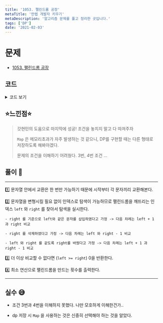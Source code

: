 ```yaml
---
title: '1053. 팰린드롬 공장'
metaTitle: '만렙 개발자 키우기'
metaDescription: '알고리즘 문제를 풀고 정리한 곳입니다.'
tags: ['DP']
date: '2021-02-03'
---
```


# 문제

- [1053. 팰린드롬 공장](https://www.acmicpc.net/problem/1053)

## 코드

<details><summary> 코드 보기 </summary>

```java
import java.io.BufferedReader;
import java.io.IOException;
import java.io.InputStreamReader;
import java.util.Arrays;

public class Q1053 {
    static String line, ori;
    static int cache[][] = new int[51][51];
    public static void main(String[] args) throws IOException {
        init();
        int len = line.length(), ans = 99999, right = isPalindrome(line), left = line.length() - 1 - right;
        if(right == -1) {
            System.out.println(0);
            return;
        }
        for (int l = 0; l < 51; l++) Arrays.fill(cache[l], -1);
        ans = Math.min(ans, solution(left, right));
        for (int i = 0; i < len - 1; i++) {
            for (int j = i + 1; j < len; j++) {
                for (int l = 0; l < 51; l++) Arrays.fill(cache[l], -1);
                swap(i, j, ori);
                right = isPalindrome(line); left = line.length() - 1 - right;
                if (right == -1) {
                    System.out.println(1);
                    return;
                }
                ans = Math.min(ans, 1 + solution(left, right));
            }
        }
        System.out.println(ans);
    }
    static int solution(int left, int right) {
        if(left >= right) return 0;
        if(line.charAt(left) == line.charAt(right)) return solution(left + 1, right - 1);
        int ret = Integer.MAX_VALUE;
        if(cache[left][right] != -1) return cache[left][right];

        // 1. 삽입, 삭제
        ret = Math.min(ret, 1 + solution(left + 1, right));
        ret = Math.min(ret, 1 + solution(left, right - 1));

        // 2. 다른 문자로
        ret = Math.min(ret, 1 + solution(left + 1, right - 1));
        return cache[left][right] = ret;
    }
    static void swap(int right, int i, String temp) {
        StringBuilder sb = new StringBuilder(temp);
        char t = sb.charAt(i);
        sb.setCharAt(i, sb.charAt(right));
        sb.setCharAt(right, t);
        line = sb.toString();
    }
    static int isPalindrome(String str){ // OK : -1, NO : right index
        for (int left = 0; left < str.length(); left++) {
            int right = str.length() - 1 - left;
            if(left > right) break;
            if(str.charAt(left) != str.charAt(right)) return right;
        }
        return -1;
    }
    static void init() throws IOException {
        BufferedReader br = new BufferedReader(new InputStreamReader(System.in));
        line = br.readLine(); ori = line;
    }
}
```

</details>

## ⭐️느낀점⭐️

> 갓현민의 도움으로 마지막에 성공! 조건을 놓치지 말고 다 따져주자
>
> `Map` 은 메모리초과가 자주 발생하는 것 같으니, DP를 구현할 때는 다른 형태로 저장하도록 해봐야겠다.
>
> 문제의 조건을 이해하기 어려웠다. 3번, 4번 조건 ...

## 풀이 📣

<hr/>

1️⃣ 문자열 안에서 교환은 한 번만 가능하기 때문에 시작부터 각 문자끼리 교환해본다.

2️⃣ 문자열을 변형시킬 필요 없이 인덱스로 탐색이 가능하므로 팰린드롬을 깨뜨리는 인덱스 `left` 와 `right` 를 찾아서 탐색을 실시한다.

    - right 를 기준으로 left와 같은 문자를 삽입하였다고 가정 -> 다음 차례는 left + 1 과 right 비교

    - right 를 삭제하였다고 가정 -> 다음 차례는 left 와 right - 1 비교

    - left 와 right 를 같도록 right를 바꿨다고 가정 -> 다음 차례는 left + 1 과 right - 1 비교

3️⃣ 더 이상 비교할 수 없다면 (`left >= right`) 0을 반환한다.

4️⃣ 최소 연산으로 팰린드롬을 만드는 횟수를 출력한다.

<hr/>

## 실수 😅

- 조건 3번과 4번을 이해하지 못했다. 나만 모호하게 이해한건가..

* dp 저장 시 `Map` 을 사용하는 것은 신중히 선택해야 하는 것을 알았다.
